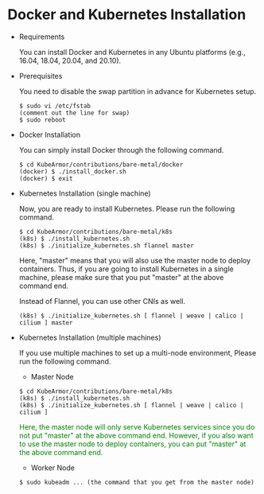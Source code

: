 # Docker and Kubernetes Installation

- Requirements

    You can install Docker and Kubernetes in any Ubuntu platforms (e.g., 16.04, 18.04, 20.04, and 20.10).

- Prerequisites

    You need to disable the swap partition in advance for Kubernetes setup.
    
    ```
    $ sudo vi /etc/fstab
    (comment out the line for swap)
    $ sudo reboot
    ```

- Docker Installation

    You can simply install Docker through the following command.
    
    ```
    $ cd KubeArmor/contributions/bare-metal/docker
    (docker) $ ./install_docker.sh
    (docker) $ exit
    ```

- Kubernetes Installation (single machine)

    Now, you are ready to install Kubernetes. Please run the following command.
    
    ```
    $ cd KubeArmor/contributions/bare-metal/k8s
    (k8s) $ ./install_kubernetes.sh
    (k8s) $ ./initialize_kubernetes.sh flannel master
    ```

    Here, "master" means that you will also use the master node to deploy containers. Thus, if you are going to install Kubernetes in a single machine, please make sure that you put "master" at the above command end.

    Instead of Flannel, you can use other CNIs as well.
    
    ```
    (k8s) $ ./initialize_kubernetes.sh [ flannel | weave | calico | cilium ] master
    ```

- Kubernetes Installation (multiple machines)

    If you use multiple machines to set up a multi-node environment, Please run the following command.

    - Master Node
    
    ```
    $ cd KubeArmor/contributions/bare-metal/k8s
    (k8s) $ ./install_kubernetes.sh
    (k8s) $ ./initialize_kubernetes.sh [ flannel | weave | calico | cilium ]
    ```

    <font color=green>Here, the master node will only serve Kubernetes services since you do not put "master" at the above command end. However, if you also want to use the master node to deploy containers, you can put "master" at the above command end.</font>

    - Worker Node
    
    ```
    $ sudo kubeadm ... (the command that you get from the master node)
    ```
